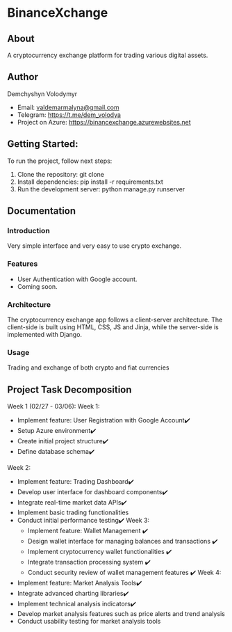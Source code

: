 # BinanceXchange

## About
A cryptocurrency exchange platform for trading various digital assets.

## Author
Demchyshyn Volodymyr
- Email: valdemarmalyna@gmail.com
- Telegram: https://t.me/dem_volodya
- Project on Azure: https://binancexchange.azurewebsites.net

## Getting Started:
To run the project, follow next steps:

1. Clone the repository: git clone 
2. Install dependencies: pip install -r requirements.txt
3. Run the development server: python manage.py runserver


## Documentation
### Introduction
Very simple interface and very easy to use crypto exchange.

### Features
- User Authentication with Google account.
- Coming soon.

### Architecture
The cryptocurrency exchange app follows a client-server architecture. The client-side is built using HTML, CSS, JS and Jinja, while the server-side is implemented with Django.

### Usage
Trading and exchange of both crypto and fiat currencies

## Project Task Decomposition
Week 1 (02/27 - 03/06):️
Week 1:
   - Implement feature: User Registration with Google Account✔️
   - Setup Azure environment✔️
   - Create initial project structure✔️
   - Define database schema✔️

Week 2:
   - Implement feature: Trading Dashboard✔️
   - Develop user interface for dashboard components✔️
   - Integrate real-time market data APIs✔️
   - Implement basic trading functionalities
   - Conduct initial performance testing✔️
Week 3:
     - Implement feature: Wallet Management ✔️
     - Design wallet interface for managing balances and transactions ✔️
     - Implement cryptocurrency wallet functionalities ✔️
     - Integrate transaction processing system ✔️
     - Conduct security review of wallet management features ✔️
Week 4:
- Implement feature: Market Analysis Tools✔️
- Integrate advanced charting libraries✔️
- Implement technical analysis indicators✔️
- Develop market analysis features such as price alerts and trend analysis
- Conduct usability testing for market analysis
tools
